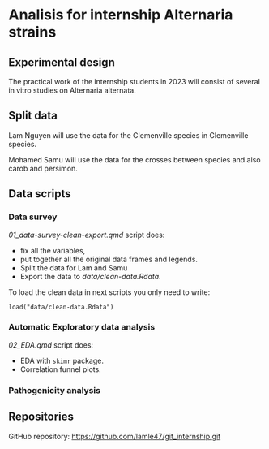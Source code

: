 # Analisis for internship Alternaria strains

## Experimental design

The practical work of the internship students in 2023 will consist of several in vitro studies on Alternaria alternata. 

## Split data

Lam Nguyen will use the data for the Clemenville species in Clemenville species. 

Mohamed Samu will use the data for the crosses between species and also carob and persimon. 

## Data scripts

### Data survey

*01_data-survey-clean-export.qmd* script does:

- fix all the variables, 
- put together all the original data frames and legends.
- Split the data for Lam and Samu
- Export the data to *data/clean-data.Rdata*. 

To load the clean data in next scripts you only need to write:

```
load("data/clean-data.Rdata")
```

### Automatic Exploratory data analysis

*02_EDA.qmd* script does:

- EDA with `skimr` package.
- Correlation funnel plots. 


### Pathogenicity analysis
 
## Repositories
 
 GitHub repository: 
 https://github.com/lamle47/git_internship.git
 
 
